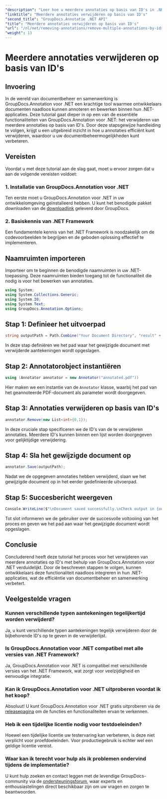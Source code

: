 ```yaml
---
"description": "Leer hoe u meerdere annotaties op basis van ID's in .NET kunt verwijderen met GroupDocs.Annotation. Zo verbetert u moeiteloos uw documentbeheermogelijkheden."
"linktitle": "Meerdere annotaties verwijderen op basis van ID's"
"second_title": "GroupDocs.Annotatie .NET API"
"title": "Meerdere annotaties verwijderen op basis van ID's"
"url": "/nl/net/removing-annotations/remove-multiple-annotations-by-ids/"
"weight": 13
---
```


# Meerdere annotaties verwijderen op basis van ID's

## Invoering
In de wereld van documentbeheer en samenwerking is GroupDocs.Annotation voor .NET een krachtige tool waarmee ontwikkelaars documenten naadloos kunnen annoteren en bewerken binnen hun .NET-applicaties. Deze tutorial gaat dieper in op een van de essentiële functionaliteiten van GroupDocs.Annotation voor .NET: het verwijderen van meerdere annotaties op basis van ID's. Door deze stapsgewijze handleiding te volgen, krijgt u een uitgebreid inzicht in hoe u annotaties efficiënt kunt verwijderen, waardoor u uw documentbeheermogelijkheden kunt verbeteren.
## Vereisten
Voordat u met deze tutorial aan de slag gaat, moet u ervoor zorgen dat u aan de volgende vereisten voldoet:
### 1. Installatie van GroupDocs.Annotation voor .NET
Ten eerste moet u GroupDocs.Annotation voor .NET in uw ontwikkelomgeving geïnstalleerd hebben. U kunt het benodigde pakket downloaden van de [downloadlink](https://releases.groupdocs.com/annotation/net/) geleverd door GroupDocs.
### 2. Basiskennis van .NET Framework
Een fundamentele kennis van het .NET Framework is noodzakelijk om de codevoorbeelden te begrijpen en de geboden oplossing effectief te implementeren.

## Naamruimten importeren
Importeer om te beginnen de benodigde naamruimten in uw .NET-toepassing. Deze naamruimten bieden toegang tot de functionaliteit die nodig is voor het bewerken van annotaties.
```csharp
using System;
using System.Collections.Generic;
using System.IO;
using System.Text;
using GroupDocs.Annotation.Options;
```

## Stap 1: Definieer het uitvoerpad
```csharp
string outputPath = Path.Combine("Your Document Directory", "result" + Path.GetExtension("input.pdf"));
```
In deze stap definiëren we het pad waar het gewijzigde document met verwijderde aantekeningen wordt opgeslagen.
## Stap 2: Annotatorobject instantiëren
```csharp
using (Annotator annotator = new Annotator("annotated.pdf"))
```
Hier maken we een instantie van de `Annotator` klasse, waarbij het pad van het geannoteerde PDF-document als parameter wordt doorgegeven.
## Stap 3: Annotaties verwijderen op basis van ID's
```csharp
annotator.Remove(new List<int>{0,1});
```
In deze cruciale stap specificeren we de ID's van de te verwijderen annotaties. Meerdere ID's kunnen binnen een lijst worden doorgegeven voor gelijktijdige verwijdering.
## Stap 4: Sla het gewijzigde document op
```csharp
annotator.Save(outputPath);
```
Nadat we de opgegeven annotaties hebben verwijderd, slaan we het gewijzigde document op in het eerder gedefinieerde uitvoerpad.
## Stap 5: Succesbericht weergeven
```csharp
Console.WriteLine($"\nDocument saved successfully.\nCheck output in {outputPath}.");
```
Tot slot informeren we de gebruiker over de succesvolle voltooiing van het proces en geven we het pad aan waar het gewijzigde document wordt opgeslagen.

## Conclusie
Concluderend heeft deze tutorial het proces voor het verwijderen van meerdere annotaties op ID's met behulp van GroupDocs.Annotation voor .NET verduidelijkt. Door de beschreven stappen te volgen, kunnen ontwikkelaars deze functionaliteit naadloos integreren in hun .NET-applicaties, wat de efficiëntie van documentbeheer en samenwerking verbetert.
## Veelgestelde vragen
### Kunnen verschillende typen aantekeningen tegelijkertijd worden verwijderd?
Ja, u kunt verschillende typen aantekeningen tegelijk verwijderen door de bijbehorende ID's op te geven in de verwijderlijst.
### Is GroupDocs.Annotation voor .NET compatibel met alle versies van .NET Framework?
Ja, GroupDocs.Annotation voor .NET is compatibel met verschillende versies van het .NET Framework, wat zorgt voor veelzijdigheid en eenvoudige integratie.
### Kan ik GroupDocs.Annotation voor .NET uitproberen voordat ik het koop?
Absoluut! U kunt GroupDocs.Annotation voor .NET gratis uitproberen via de [releasepagina](https://releases.groupdocs.com/) om de functies en functionaliteiten ervan te verkennen.
### Heb ik een tijdelijke licentie nodig voor testdoeleinden?
Hoewel een tijdelijke licentie uw testervaring kan verbeteren, is deze niet verplicht voor proefdoeleinden. Voor productiegebruik is echter wel een geldige licentie vereist.
### Waar kan ik terecht voor hulp als ik problemen ondervind tijdens de implementatie?
U kunt hulp zoeken en contact leggen met de levendige GroupDocs-community via de [ondersteuningsforum](https://forum.groupdocs.com/c/annotation/10), waar experts en enthousiastelingen direct beschikbaar zijn om uw vragen en zorgen te beantwoorden.
